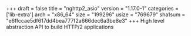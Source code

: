 +++
draft = false
title = "nghttp2_asio"
version = "1.17.0-1"
categories = ['lib-extra']
arch = "x86_64"
size = "199296"
usize = "769679"
sha1sum = "e6ffccae5df617dd4bea777f2a666dec6a3be8e3"
+++
High level abstraction API to build HTTP/2 applications